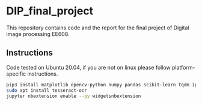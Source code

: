 # DIP_final_project
This repository contains code and the report for the final project of Digital image processing EE608.

## Instructions

Code tested on Ubuntu 20.04, if you are not on linux please follow platform-specific instructions.

```bash
pip3 install matplotlib opencv-python numpy pandas scikit-learn tqdm ipywidgets dominate pytesseract pillow
sudo apt install tesseract-ocr
jupyter nbextension enable --py widgetsnbextension
```
